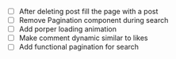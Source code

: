 - [ ] After deleting post fill the page with a post
- [ ] Remove Pagination component during search
- [ ] Add porper loading animation
- [ ] Make comment dynamic similar to likes
- [ ] Add functional pagination for search
